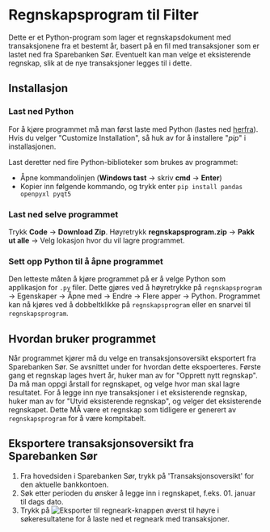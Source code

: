 # Regnskapsprogram til Filter

Dette er et Python-program som lager et regnskapsdokument med transaksjonene fra et bestemt år, basert på en fil med transaksjoner som er lastet ned fra Sparebanken Sør. Eventuelt kan man velge et eksisterende regnskap, slik at de nye transaksjoner legges til i dette.

## Installasjon
### Last ned Python
For å kjøre programmet må man først laste med Python (lastes ned [herfra](https://www.python.org/downloads)). Hvis du velger "Customize Installation", så huk av for å installere "_pip_" i installasjonen.

Last deretter ned fire Python-biblioteker som brukes av programmet:
* Åpne kommandolinjen (**Windows tast** → skriv **cmd** → **Enter**)
* Kopier inn følgende kommando, og trykk enter `pip install pandas openpyxl pyqt5`

### Last ned selve programmet
Trykk **Code** → **Download Zip**. Høyretrykk **regnskapsprogram.zip** → **Pakk ut alle** → Velg lokasjon hvor du vil lagre programmet.

### Sett opp Python til å åpne programmet
Den letteste måten å kjøre programmet på er å velge Python som applikasjon for `.py` filer. Dette gjøres ved å høyretrykke på `regnskapsprogram` -> Egenskaper -> Åpne med -> Endre -> Flere apper -> Python. Programmet kan nå kjøres ved å dobbeltklikke på `regnskapsprogram` eller en snarvei til `regnskapsprogram`.

## Hvordan bruker programmet
Når programmet kjører må du velge en transaksjonsoversikt eksportert fra Sparebanken Sør. Se avsnittet under for hvordan dette ekspoerteres.
Første gang et regnskap lages hvert år, huker man av for "Opprett nytt regnskap". Da må man oppgi årstall for regnskapet, og velge hvor man skal lagre resultatet. For å legge inn nye transaksjoner i et eksisterende regnskap, huker man av for "Utvid eksisterende regnskap", og velger det eksisterende regnskapet. Dette MÅ være et regnskap som tidligere er generert av `regnskapsprogram` for å være kompitabelt.

## Eksportere transaksjonsoversikt fra Sparebanken Sør
1. Fra hovedsiden i Sparebanken Sør, trykk på 'Transaksjonsoversikt' for den aktuelle bankkontoen. 
2. Søk etter perioden du ønsker å legge inn i regnskapet, f.eks. 01. januar til dags dato.
3. Trykk på ![Eksporter til regneark](https://nettbedriften.evry.com/cpsnbg2/bank/2844/images/excel.gif)-knappen øverst til høyre i søkeresultatene for å laste ned et regneark med transaksjoner.


